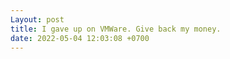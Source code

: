 ```yaml
---
Layout: post
title: I gave up on VMWare. Give back my money.
date: 2022-05-04 12:03:08 +0700
---
```

